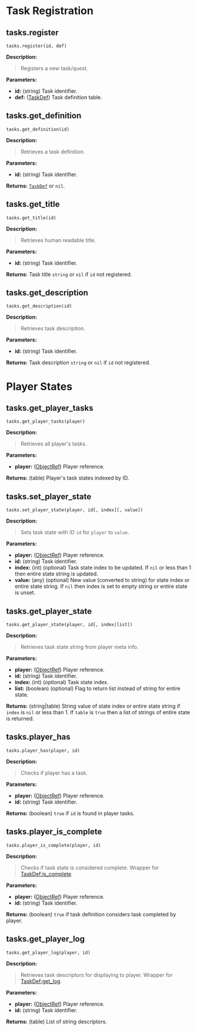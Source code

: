 
# Task Registration

## tasks.register

`tasks.register(id, def)`

__Description:__

> Registers a new task/quest.

__Parameters:__

- __id:__ (string) Task identifier.
- __def:__ ([TaskDef]) Task definition table.


## tasks.get_definition

`tasks.get_definition(id)`

__Description:__

> Retrieves a task definition.

__Parameters:__

- __id:__ (string) Task identifier.

__Returns:__ [`TaskDef`][TaskDef] or `nil`.


## tasks.get_title

`tasks.get_title(id)`

__Description:__

> Retrieves human readable title.

__Parameters:__

- __id:__ (string) Task identifier.

__Returns:__ Task title `string` or `nil` if `id` not registered.


## tasks.get_description

`tasks.get_description(id)`

__Description:__

> Retrieves task description.

__Parameters:__

- __id:__ (string) Task identifier.

__Returns:__ Task description `string` or `nil` if `id` not registered.


# Player States

## tasks.get_player_tasks

`tasks.get_player_tasks(player)`

__Description:__

> Retrieves all player's tasks.

__Parameters:__

- __player:__ ([ObjectRef]) Player reference.

__Returns:__ (table) Player's task states indexed by ID.


## tasks.set_player_state

`tasks.set_player_state(player, id[, index][, value])`

__Description:__

> Sets task state with ID `id` for `player` to `value`.

__Parameters:__

- __player:__ ([ObjectRef]) Player reference.
- __id:__ (string) Task identifier.
- __index:__ (int) (optional) Task state index to be updated. If `nil` or less than 1 then entire
  state string is updated.
- __value:__ (any) (optional) New value (converted to string) for state index or entire state
  string. If `nil` then index is set to empty string or entire state is unset.


## tasks.get_player_state

`tasks.get_player_state(player, id[, index|list])`

__Description:__

> Retrieves task state string from player meta info.

__Parameters:__

- __player:__ ([ObjectRef]) Player reference.
- __id:__ (string) Task identifier.
- __index:__ (int) (optional) Task state index.
- __list:__ (boolean) (optional) Flag to return list instead of string for entire state.

__Returns:__ (string|table) String value of state index or entire state string if `index` is `nil`
  or less than 1. If `table` is `true` then a list of strings of entire state is returned.


## tasks.player_has

`tasks.player_has(player, id)`

__Description:__

> Checks if player has a task.

__Parameters:__

- __player:__ ([ObjectRef]) Player reference.
- __id:__ (string) Task identifier.

__Returns:__ (boolean) `true` if `id` is found in player tasks.


## tasks.player_is_complete

`tasks.player_is_complete(player, id)`

__Description:__

> Checks if task state is considered complete. Wrapper for [TaskDef:is_complete].

__Parameters:__

- __player:__ ([ObjectRef]) Player reference.
- __id:__ (string) Task identifier.

__Returns:__ (boolean) `true` if task definition considers task completed by player.


## tasks.get_player_log

`tasks.get_player_log(player, id)`

__Description:__

> Retrieves task descriptors for displaying to player. Wrapper for [TaskDef:get_log].

__Parameters:__

- __player:__ ([ObjectRef]) Player reference.
- __id:__ (string) Task identifier.

__Returns:__ (table) List of string descriptors.


[ObjectRef]: https://api.luanti.org/class-reference/#objectref
[TaskDef]: tables.md#taskdef
[TaskDef:get_log]: tables.md#taskdefget_log
[TaskDef:is_complete]: tables.md#taskdefis_complete
